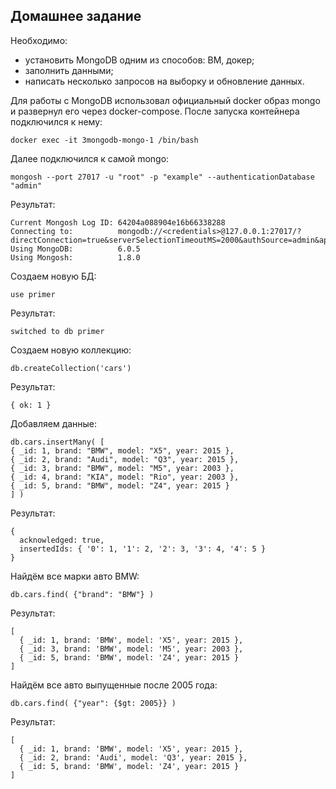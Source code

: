 ## Домашнее задание

Необходимо:
* установить MongoDB одним из способов: ВМ, докер;
* заполнить данными;
* написать несколько запросов на выборку и обновление данных.

Для работы с MongoDB использовал официальный docker образ mongo и развернул его через docker-compose.
После запуска контейнера подключился к нему:
```
docker exec -it 3mongodb-mongo-1 /bin/bash
```
Далее подключился к самой mongo:
```
mongosh --port 27017 -u "root" -p "example" --authenticationDatabase "admin"
```
Результат:
```
Current Mongosh Log ID: 64204a088904e16b66338288
Connecting to:          mongodb://<credentials>@127.0.0.1:27017/?directConnection=true&serverSelectionTimeoutMS=2000&authSource=admin&appName=mongosh+1.8.0
Using MongoDB:          6.0.5
Using Mongosh:          1.8.0
```
Создаем новую БД:
```
use primer
```
Результат:
```
switched to db primer
```
Создаем новую коллекцию:
```
db.createCollection('cars')
```
Результат:
```
{ ok: 1 }
```
Добавляем данные:
```
db.cars.insertMany( [
{ _id: 1, brand: "BMW", model: "X5", year: 2015 },
{ _id: 2, brand: "Audi", model: "Q3", year: 2015 },
{ _id: 3, brand: "BMW", model: "M5", year: 2003 },
{ _id: 4, brand: "KIA", model: "Rio", year: 2003 },
{ _id: 5, brand: "BMW", model: "Z4", year: 2015 }
] )
```
Результат:
```
{
  acknowledged: true,
  insertedIds: { '0': 1, '1': 2, '2': 3, '3': 4, '4': 5 }
}
```
Найдём все марки авто BMW:
```
db.cars.find( {"brand": "BMW"} )
```
Результат:
```
[
  { _id: 1, brand: 'BMW', model: 'X5', year: 2015 },
  { _id: 3, brand: 'BMW', model: 'M5', year: 2003 },
  { _id: 5, brand: 'BMW', model: 'Z4', year: 2015 }
]
```
Найдём все авто выпущенные после 2005 года:
```
db.cars.find( {"year": {$gt: 2005}} )
```
Результат:
```
[
  { _id: 1, brand: 'BMW', model: 'X5', year: 2015 },
  { _id: 2, brand: 'Audi', model: 'Q3', year: 2015 },
  { _id: 5, brand: 'BMW', model: 'Z4', year: 2015 }
]
```
